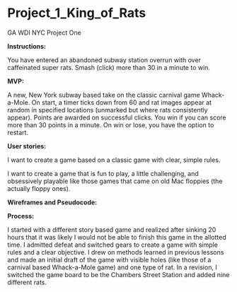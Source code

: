 # Project_1_King_of_Rats
GA WDI NYC Project One



**Instructions:**

You have entered an abandoned subway station overrun with over caffeinated super rats. Smash (click) more than 30 in a minute to win.

**MVP:**

A new, New York subway based take on the classic carnival game Whack-a-Mole. On start, a timer ticks down from 60 and rat images appear at random in specified locations (unmarked but where rats consistently appear). Points are awarded on successful clicks. You win if you can score more than 30 points in a minute. On win or lose, you have the option to restart.

**User stories:**

I want to create a game based on a classic game with clear, simple rules.

I want to create a game that is fun to play, a little challenging, and obsessively playable like those games that came on old Mac floppies (the actually floppy ones).

**Wireframes and Pseudocode:**

**Process:**

I started with a different story based game and realized after sinking 20 hours that it was likely I would not be able to finish this game in the allotted time. I admitted defeat and switched gears to create a game with simple rules and a clear objective. I drew on methods learned in previous lessons and made an initial draft of the game with visible holes (like those of a carnival based Whack-a-Mole game) and one type of rat. In a revision, I switched the game board to be the Chambers Street Station and added nine different rats.

